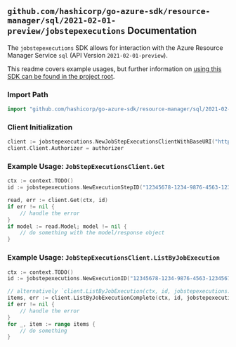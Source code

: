 
## `github.com/hashicorp/go-azure-sdk/resource-manager/sql/2021-02-01-preview/jobstepexecutions` Documentation

The `jobstepexecutions` SDK allows for interaction with the Azure Resource Manager Service `sql` (API Version `2021-02-01-preview`).

This readme covers example usages, but further information on [using this SDK can be found in the project root](https://github.com/hashicorp/go-azure-sdk/tree/main/docs).

### Import Path

```go
import "github.com/hashicorp/go-azure-sdk/resource-manager/sql/2021-02-01-preview/jobstepexecutions"
```


### Client Initialization

```go
client := jobstepexecutions.NewJobStepExecutionsClientWithBaseURI("https://management.azure.com")
client.Client.Authorizer = authorizer
```


### Example Usage: `JobStepExecutionsClient.Get`

```go
ctx := context.TODO()
id := jobstepexecutions.NewExecutionStepID("12345678-1234-9876-4563-123456789012", "example-resource-group", "serverValue", "jobAgentValue", "jobValue", "jobExecutionIdValue", "stepValue")

read, err := client.Get(ctx, id)
if err != nil {
	// handle the error
}
if model := read.Model; model != nil {
	// do something with the model/response object
}
```


### Example Usage: `JobStepExecutionsClient.ListByJobExecution`

```go
ctx := context.TODO()
id := jobstepexecutions.NewExecutionID("12345678-1234-9876-4563-123456789012", "example-resource-group", "serverValue", "jobAgentValue", "jobValue", "jobExecutionIdValue")

// alternatively `client.ListByJobExecution(ctx, id, jobstepexecutions.DefaultListByJobExecutionOperationOptions())` can be used to do batched pagination
items, err := client.ListByJobExecutionComplete(ctx, id, jobstepexecutions.DefaultListByJobExecutionOperationOptions())
if err != nil {
	// handle the error
}
for _, item := range items {
	// do something
}
```
